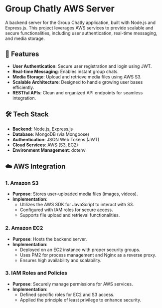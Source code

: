 # Group Chatly AWS Server

A backend server for the Group Chatly application, built with Node.js and Express.js. This project leverages AWS services to provide scalable and secure functionalities, including user authentication, real-time messaging, and media storage.

## 🚀 Features

- **User Authentication**: Secure user registration and login using JWT.
- **Real-time Messaging**: Enables instant group chats.
- **Media Storage**: Upload and retrieve media files using AWS S3.
- **Scalable Architecture**: Designed to handle growing user bases efficiently.
- **RESTful APIs**: Clean and organized API endpoints for seamless integration.

## 🛠️ Tech Stack

- **Backend**: Node.js, Express.js
- **Database**: MongoDB (via Mongoose)
- **Authentication**: JSON Web Tokens (JWT)
- **Cloud Services**: AWS (S3, EC2)
- **Environment Management**: dotenv

## ☁️ AWS Integration

### 1. Amazon S3

- **Purpose**: Stores user-uploaded media files (images, videos).
- **Implementation**:
  - Utilizes the AWS SDK for JavaScript to interact with S3.
  - Configured with IAM roles for secure access.
  - Supports file upload and retrieval functionalities.

### 2. Amazon EC2

- **Purpose**: Hosts the backend server.
- **Implementation**:
  - Deployed on an EC2 instance with proper security groups.
  - Uses PM2 for process management and Nginx as a reverse proxy.
  - Ensures high availability and scalability.

### 3. IAM Roles and Policies

- **Purpose**: Securely manage permissions for AWS services.
- **Implementation**:
  - Defined specific roles for EC2 and S3 access.
  - Applied the principle of least privilege to enhance security.
